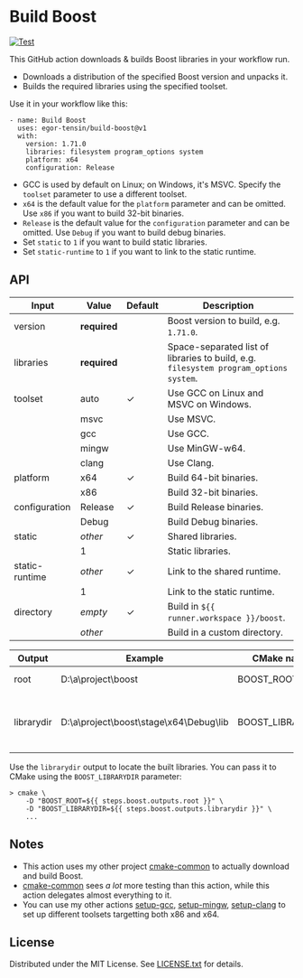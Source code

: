 Build Boost
===========

[![Test](https://github.com/egor-tensin/build-boost/actions/workflows/test.yml/badge.svg)](https://github.com/egor-tensin/build-boost/actions/workflows/test.yml)

This GitHub action downloads & builds Boost libraries in your workflow run.

* Downloads a distribution of the specified Boost version and unpacks it.
* Builds the required libraries using the specified toolset.

Use it in your workflow like this:

    - name: Build Boost
      uses: egor-tensin/build-boost@v1
      with:
        version: 1.71.0
        libraries: filesystem program_options system
        platform: x64
        configuration: Release

* GCC is used by default on Linux; on Windows, it's MSVC.
Specify the `toolset` parameter to use a different toolset.
* `x64` is the default value for the `platform` parameter and can be omitted.
Use `x86` if you want to build 32-bit binaries.
* `Release` is the default value for the `configuration` parameter and can be
omitted.
Use `Debug` if you want to build debug binaries.
* Set `static` to `1` if you want to build static libraries.
* Set `static-runtime` to `1` if you want to link to the static runtime.

[cmake-common]: https://github.com/egor-tensin/cmake-common

API
---

| Input          | Value        | Default | Description
| -------------- | ------------ | ------- | -----------
| version        | **required** |         | Boost version to build, e.g. `1.71.0`.
| libraries      | **required** |         | Space-separated list of libraries to build, e.g. `filesystem program_options system`.
| toolset        | auto         | ✓       | Use GCC on Linux and MSVC on Windows.
|                | msvc         |         | Use MSVC.
|                | gcc          |         | Use GCC.
|                | mingw        |         | Use MinGW-w64.
|                | clang        |         | Use Clang.
| platform       | x64          | ✓       | Build 64-bit binaries.
|                | x86          |         | Build 32-bit binaries.
| configuration  | Release      | ✓       | Build Release binaries.
|                | Debug        |         | Build Debug binaries.
| static         | *other*      | ✓       | Shared libraries.
|                | 1            |         | Static libraries.
| static-runtime | *other*      | ✓       | Link to the shared runtime.
|                | 1            |         | Link to the static runtime.
| directory      | *empty*      | ✓       | Build in `${{ runner.workspace }}/boost`.
|                | *other*      |         | Build in a custom directory.

| Output     | Example                                | CMake name       | Description
| ---------- | -------------------------------------- | ---------------- | -----------
| root       | D:\a\project\boost                     | BOOST_ROOT       | Root Boost directory.
| librarydir | D:\a\project\boost\stage\x64\Debug\lib | BOOST_LIBRARYDIR | Directory that contains the built libraries.

Use the `librarydir` output to locate the built libraries.
You can pass it to CMake using the `BOOST_LIBRARYDIR` parameter:

    > cmake \
        -D "BOOST_ROOT=${{ steps.boost.outputs.root }}" \
        -D "BOOST_LIBRARYDIR=${{ steps.boost.outputs.librarydir }}" \
        ...

Notes
-----

* This action uses my other project [cmake-common] to actually download and
build Boost.
* [cmake-common] sees *a lot* more testing than this action, while this action
delegates almost everything to it.
* You can use my other actions [setup-gcc], [setup-mingw], [setup-clang] to set
up different toolsets targetting both x86 and x64.

[setup-gcc]: https://github.com/egor-tensin/setup-gcc
[setup-mingw]: https://github.com/egor-tensin/setup-mingw
[setup-clang]: https://github.com/egor-tensin/setup-clang

License
-------

Distributed under the MIT License.
See [LICENSE.txt] for details.

[LICENSE.txt]: LICENSE.txt
